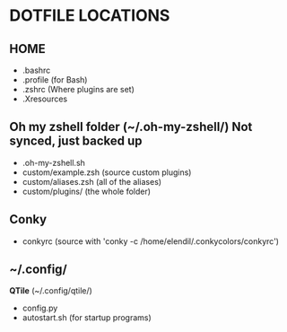 # DOTFILE LOCATIONS

## HOME

- .bashrc
- .profile (for Bash)
- .zshrc (Where plugins are set)
- .Xresources

## Oh my zshell folder (~/.oh-my-zshell/) **Not synced, just backed up**

- .oh-my-zshell.sh
- custom/example.zsh (source custom plugins)
- custom/aliases.zsh (all of the aliases)
- custom/plugins/ (the whole folder)

## Conky

- conkyrc (source with 'conky -c /home/elendil/.conkycolors/conkyrc')

## ~/.config/

**QTile** (~/.config/qtile/)

- config.py
- autostart.sh (for startup programs) 

